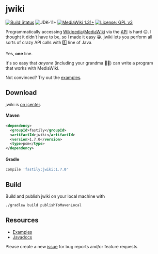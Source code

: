 # jwiki
[![Build Status](https://travis-ci.org/fastily/jwiki.svg?branch=master)](https://travis-ci.org/fastily/jwiki)
![JDK-11+](https://upload.wikimedia.org/wikipedia/commons/e/ef/Blue_JDK_11%2B_Shield_Badge.svg)
[![MediaWiki 1.31+](https://upload.wikimedia.org/wikipedia/commons/b/b2/Blue_MediaWiki_1.31%2B_Shield_Badge.svg)](https://www.mediawiki.org/wiki/MediaWiki)
[![License: GPL v3](https://upload.wikimedia.org/wikipedia/commons/8/86/GPL_v3_Blue_Badge.svg)](https://www.gnu.org/licenses/gpl-3.0.en.html)

Programmatically accessing [Wikipedia](https://en.wikipedia.org/wiki/Main_Page)/[MediaWiki](https://www.mediawiki.org/wiki/MediaWiki) via the [API](https://en.wikipedia.org/w/api.php) is hard ☹️.  I thought it didn't have to be, so I made it easy 😀.  jwiki lets you perform all sorts of crazy API calls with 1️⃣ line of Java.  

Yes, **one** line.  

It's so easy that _anyone_ (including your grandma 👵🏻) can write a program that works with MediaWiki.

Not convinced?  Try out the [examples](https://github.com/fastily/jwiki/wiki/Examples).

## Download
jwiki is [on jcenter](https://bintray.com/fastily/maven/jwiki).

#### Maven
```xml
<dependency>
  <groupId>fastily</groupId>
  <artifactId>jwiki</artifactId>
  <version>1.7.0</version>
  <type>pom</type>
</dependency>
```

#### Gradle
```groovy
compile 'fastily:jwiki:1.7.0'
```

## Build
Build and publish jwiki on your local machine with
```bash
./gradlew build publishToMavenLocal
```

## Resources
* [Examples](https://github.com/fastily/jwiki/wiki/Examples)
* [Javadocs](https://fastily.github.io/jwiki/docs/jwiki/)

Please create a new [issue](https://github.com/fastily/jwiki/issues) for bug reports and/or feature requests.